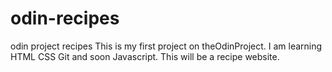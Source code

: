 # odin-recipes
odin project recipes
This is my first project on theOdinProject. I am learning HTML CSS Git and soon Javascript. This will be a recipe website. 